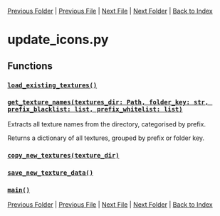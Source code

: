 [Previous Folder](../tiles/named_furniture_filter.md) | [Previous File](item_dict.md) | [Next File](vehicle_render_data.md) | [Next Folder](../utils/echo.md) | [Back to Index](../../index.md)

# update_icons.py

## Functions

### [`load_existing_textures()`](https://github.com/Vaileasys/pz-wiki_parser/blob/main/scripts/tools/update_icons.py#L17)
### [`get_texture_names(textures_dir: Path, folder_key: str, prefix_blacklist: list, prefix_whitelist: list)`](https://github.com/Vaileasys/pz-wiki_parser/blob/main/scripts/tools/update_icons.py#L23)

Extracts all texture names from the directory, categorised by prefix.

Returns a dictionary of all textures, grouped by prefix or folder key.

### [`copy_new_textures(texture_dir)`](https://github.com/Vaileasys/pz-wiki_parser/blob/main/scripts/tools/update_icons.py#L72)
### [`save_new_texture_data()`](https://github.com/Vaileasys/pz-wiki_parser/blob/main/scripts/tools/update_icons.py#L89)
### [`main()`](https://github.com/Vaileasys/pz-wiki_parser/blob/main/scripts/tools/update_icons.py#L100)


[Previous Folder](../tiles/named_furniture_filter.md) | [Previous File](item_dict.md) | [Next File](vehicle_render_data.md) | [Next Folder](../utils/echo.md) | [Back to Index](../../index.md)
